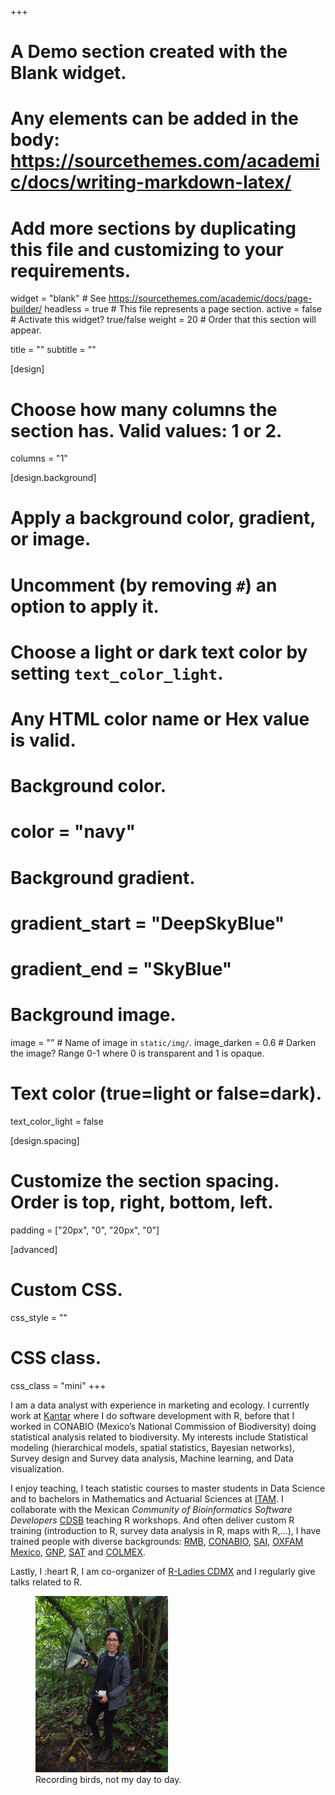 +++
# A Demo section created with the Blank widget.
# Any elements can be added in the body: https://sourcethemes.com/academic/docs/writing-markdown-latex/
# Add more sections by duplicating this file and customizing to your requirements.

widget = "blank"  # See https://sourcethemes.com/academic/docs/page-builder/
headless = true  # This file represents a page section.
active = false # Activate this widget? true/false
weight = 20  # Order that this section will appear.

title = ""
subtitle = ""

[design]
  # Choose how many columns the section has. Valid values: 1 or 2.
  columns = "1"

[design.background]
  # Apply a background color, gradient, or image.
  #   Uncomment (by removing `#`) an option to apply it.
  #   Choose a light or dark text color by setting `text_color_light`.
  #   Any HTML color name or Hex value is valid.

  # Background color.
  # color = "navy"
  
  # Background gradient.
  # gradient_start = "DeepSkyBlue"
  # gradient_end = "SkyBlue"
  
  # Background image.
  image = ""  # Name of image in `static/img/`.
  image_darken = 0.6  # Darken the image? Range 0-1 where 0 is transparent and 1 is opaque.

  # Text color (true=light or false=dark).
  text_color_light = false

[design.spacing]
  # Customize the section spacing. Order is top, right, bottom, left.
  padding = ["20px", "0", "20px", "0"]

[advanced]
 # Custom CSS. 
 css_style = ""
 
 # CSS class.
 css_class = "mini"
+++


I am a data analyst with experience in marketing and ecology. I currently work at [Kantar](https://www.kantar.com/) where I do software development with R, before that I worked in CONABIO (Mexico’s National Commission of Biodiversity) doing statistical analysis related to biodiversity. My interests include Statistical modeling (hierarchical models, spatial statistics, Bayesian networks), Survey design and Survey data analysis, Machine learning, and Data visualization. 

I enjoy teaching, I teach statistic courses to master students in Data Science and to bachelors in Mathematics and Actuarial Sciences at [ITAM](https://cienciadedatos.itam.mx/es/71/contenido/plan-de-estudios-de-la-licenciatura-en-ciencia-de-datos-del-itam). I collaborate with the Mexican *Community of Bioinformatics Software Developers* [CDSB](https://comunidadbioinfo.github.io/) teaching R workshops. And often deliver custom R training (introduction to R, survey data analysis in R, maps with R,...), I have trained people with diverse backgrounds: [RMB](https://www.redmexicanadebioinformatica.org/navegando-y-explotando-el-poder-del-tidyverse/), [CONABIO](https://www.gob.mx/conabio), [SAI](http://www.sai.com.mx), [OXFAM Mexico](https://www.oxfammexico.org), [GNP](https://www.gnp.com.mx), [SAT](https://www.sat.gob.mx/home) and [COLMEX](https://www.colmex.mx).

Lastly, I :heart R, I am co-organizer of [R-Ladies CDMX](http://meetup.com/rladiescdmx/) and I regularly give talks related to R.

<figure>
<img src="recording.jpg" class="center-block" alt="Recording" style="width:50%;">
  <figcaption class="figure-caption text-center">Recording birds, not my day to day.</figcaption>
</figure>
